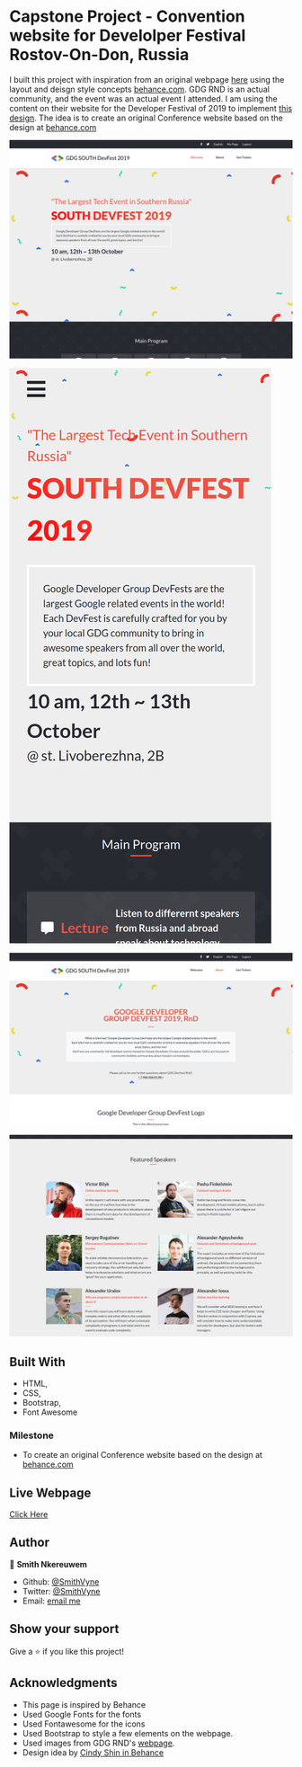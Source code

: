 #  Capstone Project - Convention website for Develolper Festival Rostov-On-Don, Russia
I built this project with inspiration from an original webpage [here](https://devfest.gdgrnd.ru/)  using the layout and deisgn style concepts [behance.com](https://www.behance.net/gallery/29845175/CC-Global-Summit-2015). 
GDG RND is an actual community, and the event was an actual event I attended. I am using the content on their website for the Developer Festival of 2019 to implement [this design](https://www.behance.net/gallery/29845175/CC-Global-Summit-2015).
The idea is to create an original Conference website based on the design at [behance.com](https://www.behance.net/gallery/29845175/CC-Global-Summit-2015) 

![Screenshot: Home Large Screen](screenshots/home-large-screen.png)

![Screenshot: Home Mobile Screen](screenshots/home-mobile-screen.png)

![Screenshot: About Large Screen](screenshots/about-large-screen.png)

![Screenshot: Home Speakers Section](screenshots/home-speakers-section.png)

## Built With

- HTML,
- CSS,
- Bootstrap,
- Font Awesome


### Milestone

- To create an original Conference website based on the design at [behance.com](https://www.behance.net/gallery/29845175/CC-Global-Summit-2015) 

## Live Webpage

[Click Here](https://raw.githack.com/SmithVyne/DevFest-RND/devfest/index.html)

## Author

👤 **Smith Nkereuwem**

- Github: [@SmithVyne](https://github.com/SmithVyne9)
- Twitter: [@SmithVyne](https://github.com/SmithVyne)
- Email: [email me](smithnkereuwem2@gmail.com)

## Show your support

Give a ⭐️ if you like this project!

## Acknowledgments

- This page is inspired by Behance
- Used Google Fonts for the fonts
- Used Fontawesome for the icons
- Used Bootstrap to style a few elements on the webpage. 
- Used images from GDG RND's [webpage](https://devfest.gdgrnd.ru). 
- Design idea by [Cindy Shin in Behance](https://www.behance.net/adagio07)